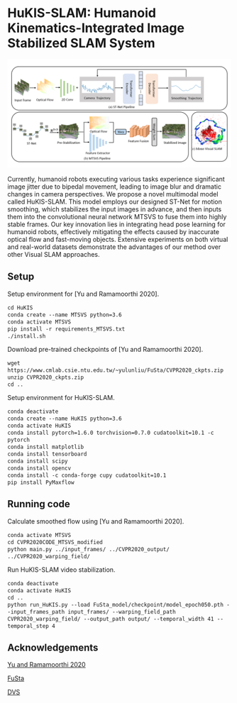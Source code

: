 # HuKIS-SLAM: Humanoid Kinematics-Integrated Image Stabilized SLAM System

<img src='./HuKIS.png' width=1000>

Currently, humanoid robots executing various tasks experience significant image jitter due to bipedal movement, leading to image blur and dramatic changes in camera perspectives. We propose a novel multimodal model called HuKIS-SLAM. This model employs our designed ST-Net for motion smoothing, which stabilizes the input images in advance, and then inputs them into the convolutional neural network MTSVS to fuse them into highly stable frames. Our key innovation lies in integrating head pose learning for humanoid robots, effectively mitigating the effects caused by inaccurate optical flow and fast-moving objects. Extensive experiments on both virtual and real-world datasets demonstrate the advantages of our method over other Visual SLAM approaches.

## Setup

Setup environment for [Yu and Ramamoorthi 2020].
```
cd HuKIS
conda create --name MTSVS python=3.6
conda activate MTSVS
pip install -r requirements_MTSVS.txt
./install.sh
```

Download pre-trained checkpoints of [Yu and Ramamoorthi 2020].
```
wget https://www.cmlab.csie.ntu.edu.tw/~yulunliu/FuSta/CVPR2020_ckpts.zip
unzip CVPR2020_ckpts.zip
cd ..
```
Setup environment for HuKIS-SLAM.
```
conda deactivate
conda create --name HuKIS python=3.6
conda activate HuKIS
conda install pytorch=1.6.0 torchvision=0.7.0 cudatoolkit=10.1 -c pytorch
conda install matplotlib
conda install tensorboard
conda install scipy
conda install opencv
conda install -c conda-forge cupy cudatoolkit=10.1
pip install PyMaxflow
```

## Running code

Calculate smoothed flow using [Yu and Ramamoorthi 2020].
```
conda activate MTSVS
cd CVPR2020CODE_MTSVS_modified
python main.py ../input_frames/ ../CVPR2020_output/ ../CVPR2020_warping_field/
```

Run HuKIS-SLAM video stabilization.
```
conda deactivate
conda activate HuKIS
cd ..
python run_HuKIS.py --load FuSta_model/checkpoint/model_epoch050.pth --input_frames_path input_frames/ --warping_field_path CVPR2020_warping_field/ --output_path output/ --temporal_width 41 --temporal_step 4
```

## Acknowledgements

[Yu and Ramamoorthi 2020](http://jiyang.fun/projects.html)

[FuSta](https://alex04072000.github.io/FuSta/)

[DVS](https://zhmeishi.github.io/dvs/)





